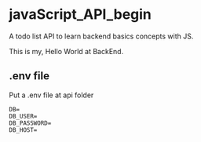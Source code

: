 # javaScript_API_begin

A todo list API to learn backend basics concepts with JS.

This is my, Hello World at BackEnd.


## .env file
Put a .env file at api folder
```
DB=
DB_USER=
DB_PASSWORD=
DB_HOST=
```
